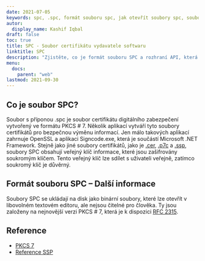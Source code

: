 ```yaml
---
date: 2021-07-05
keywords: spc, .spc, formát souboru spc, jak otevřít soubory spc, soubor certifikátu vydavatele softwaru
autor:
  display_name: Kashif Iqbal
draft: false
toc: true
title: SPC - Soubor certifikátu vydavatele softwaru
linktitle: SPC
description: "Zjistěte, co je formát souboru SPC a rozhraní API, která mohou vytvářet a otevírat soubory SPC."
menu:
  docs:
    parent: "web"
lastmod: 2021-09-30
---
```


## Co je soubor SPC?

Soubor s příponou .spc je soubor certifikátu digitálního zabezpečení vytvořený ve formátu PKCS # 7. Několik aplikací vytváří tyto soubory certifikátů pro bezpečnou výměnu informací. Jen málo takových aplikací zahrnuje OpenSSL a aplikaci Signcode.exe, která je součástí Microsoft .NET Framework. Stejně jako jiné soubory certifikátů, jako je [.cer](/cs/web/cer/), [.p7c](/cs/web/p7c/) a [.ssp](/cs/web/ssp/), soubory SPC obsahují veřejný klíč informace, které jsou zašifrovány soukromým klíčem. Tento veřejný klíč lze sdílet s uživateli veřejně, zatímco soukromý klíč je důvěrný.

## Formát souboru SPC – Další informace

Soubory SPC se ukládají na disk jako binární soubory, které lze otevřít v libovolném textovém editoru, ale nejsou čitelné pro člověka. Ty jsou založeny na nejnovější verzi PKCS # 7, která je k dispozici [RFC 2315](https://datatracker.ietf.org/doc/html/rfc2315).

## Reference

* [PKCS 7](https://en.wikipedia.org/wiki/PKCS_7)
* [Reference SSP](https://scalate.github.io/scalate/documentation/ssp-reference.html)
